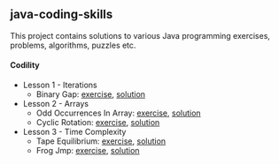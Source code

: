 java-coding-skills
-------------------
This project contains solutions to various Java programming exercises, problems, algorithms, puzzles etc.

#### Codility
* Lesson 1 - Iterations
  * Binary Gap: [exercise](/src/main/java/com/kiroule/javacodingskills/codility/lesson1/BINARY_GAP_README.md), [solution](/src/main/java/com/kiroule/javacodingskills/codility/lesson1/BinaryGap.java)
* Lesson 2 - Arrays
  * Odd Occurrences In Array: [exercise](/src/main/java/com/kiroule/javacodingskills/codility/lesson2/ODD_OCCURRENCES_IN_ARRAY_README.md), [solution](/src/main/java/com/kiroule/javacodingskills/codility/lesson2/OddOccurrencesInArray.java)
  * Cyclic Rotation: [exercise](/src/main/java/com/kiroule/javacodingskills/codility/lesson2/CYCLIC_ROTATION_README.md), [solution](/src/main/java/com/kiroule/javacodingskills/codility/lesson2/CyclicRotation.java)   
* Lesson 3 - Time Complexity
  * Tape Equilibrium: [exercise](/src/main/java/com/kiroule/javacodingskills/codility/lesson3/TAPE_EQUILIBRIUM_README.md), [solution](/src/main/java/com/kiroule/javacodingskills/codility/lesson3/TapeEquilibrium.java)
  * Frog Jmp: [exercise](/src/main/java/com/kiroule/javacodingskills/codility/lesson3/FROG_JMP_README.md), [solution](/src/main/java/com/kiroule/javacodingskills/codility/lesson3/FrogJmp.java)
    
